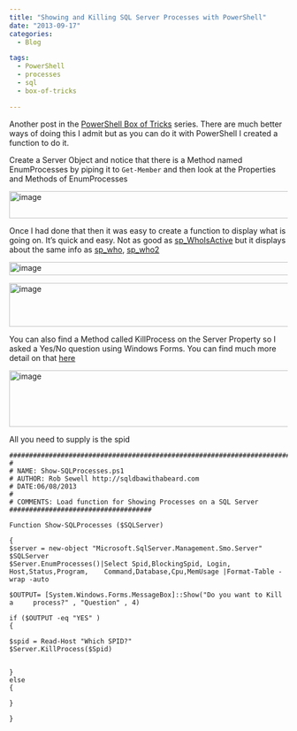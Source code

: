 ```yaml
---
title: "Showing and Killing SQL Server Processes with PowerShell"
date: "2013-09-17" 
categories:
  - Blog

tags:
  - PowerShell
  - processes
  - sql
  - box-of-tricks

---
```

<P>Another post in the <A href="https://blog.robsewell.com/tags/#box-of-tricks" target=_blank>PowerShell Box of Tricks</A> series. There are much better ways of doing this I admit but as you can do it with PowerShell I created a function to do it.</P>

Create a Server Object and notice that there is a Method named EnumProcesses by piping it to `Get-Member` and then look at the Properties and Methods of EnumProcesses
<P><A href="https://i0.wp.com/sqldbawithabeard.com/wp-content/uploads/2013/09/image79.png"><IMG title=image style="BORDER-LEFT-WIDTH: 0px; BORDER-RIGHT-WIDTH: 0px; BACKGROUND-IMAGE: none; BORDER-BOTTOM-WIDTH: 0px; PADDING-TOP: 0px; PADDING-LEFT: 0px; DISPLAY: inline; PADDING-RIGHT: 0px; BORDER-TOP-WIDTH: 0px" border=0 alt=image src="https://i1.wp.com/sqldbawithabeard.com/wp-content/uploads/2013/09/image_thumb79.png?resize=575%2C49" width=575 height=49 data-recalc-dims="1" loading="lazy"></A></P>
<P>Once I had done that then it was easy to create a function to display what is going on. It’s quick and easy. Not as good as <A href="http://sqlblog.com/blogs/adam_machanic/archive/tags/sp_5F00_whoisactive/default.aspx" target=_blank>sp_WhoIsActive</A> but it displays about the same info as <A href="http://technet.microsoft.com/en-us/library/ms174313.aspx" target=_blank>sp_who</A>, <A href="http://wikidba.wordpress.com/2012/03/28/difference-between-sp_who-sp_who2/" target=_blank>sp_who2</A></P>
<P><A href="https://i2.wp.com/sqldbawithabeard.com/wp-content/uploads/2013/09/image80.png"><IMG title=image style="BORDER-LEFT-WIDTH: 0px; BORDER-RIGHT-WIDTH: 0px; BACKGROUND-IMAGE: none; BORDER-BOTTOM-WIDTH: 0px; PADDING-TOP: 0px; PADDING-LEFT: 0px; DISPLAY: inline; PADDING-RIGHT: 0px; BORDER-TOP-WIDTH: 0px" border=0 alt=image src="https://i2.wp.com/sqldbawithabeard.com/wp-content/uploads/2013/09/image_thumb80.png?resize=630%2C24" width=630 height=24 data-recalc-dims="1" loading="lazy"></A></P>
<P><A href="https://i1.wp.com/sqldbawithabeard.com/wp-content/uploads/2013/09/image81.png"><IMG title=image style="BORDER-LEFT-WIDTH: 0px; BORDER-RIGHT-WIDTH: 0px; BACKGROUND-IMAGE: none; BORDER-BOTTOM-WIDTH: 0px; PADDING-TOP: 0px; PADDING-LEFT: 0px; DISPLAY: inline; PADDING-RIGHT: 0px; BORDER-TOP-WIDTH: 0px" border=0 alt=image src="https://i0.wp.com/sqldbawithabeard.com/wp-content/uploads/2013/09/image_thumb81.png?resize=630%2C79" width=630 height=79 data-recalc-dims="1" loading="lazy"></A></P>
<P>You can also find a Method called KillProcess on the Server Property so I asked a Yes/No question using Windows Forms. You can find much more detail on that <A href="http://technet.microsoft.com/en-us/library/ff730941.aspx" target=_blank>here</A></P>
<P><A href="https://i0.wp.com/sqldbawithabeard.com/wp-content/uploads/2013/09/image82.png"><IMG title=image style="BORDER-LEFT-WIDTH: 0px; BORDER-RIGHT-WIDTH: 0px; BACKGROUND-IMAGE: none; BORDER-BOTTOM-WIDTH: 0px; PADDING-TOP: 0px; PADDING-LEFT: 0px; DISPLAY: inline; PADDING-RIGHT: 0px; BORDER-TOP-WIDTH: 0px" border=0 alt=image src="https://i1.wp.com/sqldbawithabeard.com/wp-content/uploads/2013/09/image_thumb82.png?resize=630%2C102" width=630 height=102 data-recalc-dims="1" loading="lazy"></A></P>
<P>All you need to supply is the spid</P>

    #######################################################################
    #
    # NAME: Show-SQLProcesses.ps1
    # AUTHOR: Rob Sewell http://sqldbawithabeard.com
    # DATE:06/08/2013
    #
    # COMMENTS: Load function for Showing Processes on a SQL Server
    ####################################
    
    Function Show-SQLProcesses ($SQLServer)
    
    {
    $server = new-object "Microsoft.SqlServer.Management.Smo.Server" $SQLServer
    $Server.EnumProcesses()|Select Spid,BlockingSpid, Login, Host,Status,Program,    Command,Database,Cpu,MemUsage |Format-Table -wrap -auto
    
    $OUTPUT= [System.Windows.Forms.MessageBox]::Show("Do you want to Kill a     process?" , "Question" , 4) 
    
    if ($OUTPUT -eq "YES" ) 
    {
    
    $spid = Read-Host "Which SPID?"
    $Server.KillProcess($Spid)
    
    
    } 
    else 
    { 
    
    }
    
    }

